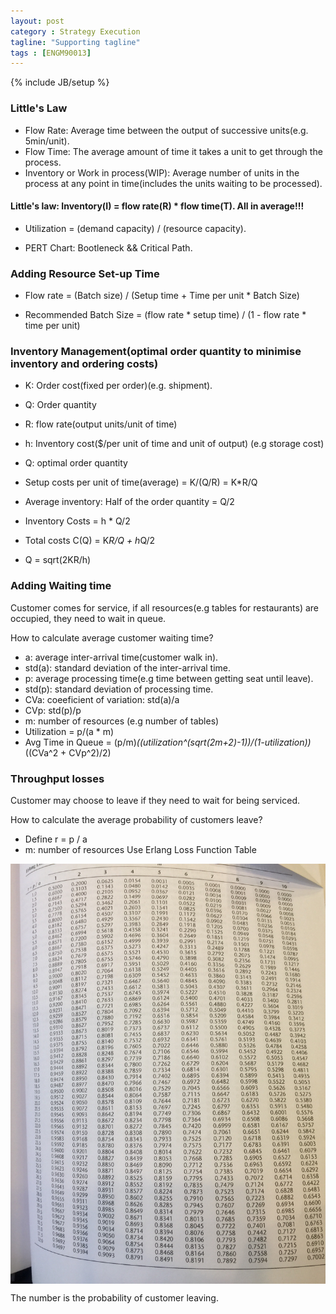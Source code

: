 ```yaml
---
layout: post
category : Strategy Execution
tagline: "Supporting tagline"
tags : [ENGM90013]
---
```

{% include JB/setup %}

### Little's Law

* Flow Rate: Average time between the output of successive units(e.g. 5min/unit).
* Flow Time: The average amount of time it takes a unit to get through the process.
* Inventory or Work in process(WIP): Average number of units in the process at any point in time(includes the units waiting to be processed).

#### Little's law: Inventory(I) = flow rate(R) * flow time(T). All in <strong>average</strong>!!!

* Utilization = (demand capacity) / (resource capacity).

* PERT Chart: Bootleneck && Critical Path.

### Adding Resource Set-up Time

* Flow rate = (Batch size) / (Setup time + Time per unit * Batch Size)

* Recommended Batch Size = (flow rate * setup time) / (1 - flow rate * time per unit)

### Inventory Management(optimal order quantity to minimise inventory and ordering costs)

* K: Order cost(fixed per order)(e.g. shipment).
* Q: Order quantity
* R: flow rate(output units/unit of time)
* h: Inventory cost($/per unit of time and unit of output) (e.g storage cost)
* Q: optimal order quantity

* Setup costs per unit of time(average) = K/(Q/R) = K*R/Q
* Average inventory: Half of the order quantity = Q/2
* Inventory Costs = h * Q/2
* Total costs C(Q) = K*R/Q + h*Q/2
* Q = sqrt(2KR/h)

### Adding Waiting time

Customer comes for service, if all resources(e.g tables for restaurants) are occupied, they need to wait in queue.

How to calculate average customer waiting time?

* a: average inter-arrival time(customer walk in).
* std(a): standard deviation of the inter-arrival time.
* p: average processing time(e.g time between getting seat until leave).
* std(p): standard deviation of processing time.
* CVa: coeeficient of variation: std(a)/a
* CVp: std(p)/p
* m: number of resources (e.g number of tables)
* Utilization = p/(a * m)
* Avg Time in Queue = (p/m)*((utilization^(sqrt(2m+2)-1))/(1-utilization))*((CVa^2 + CVp^2)/2)

### Throughput losses

Customer may choose to leave if they need to wait for being serviced.

How to calculate the average probability of customers leave?

* Define r = p / a
* m: number of resources
Use Erlang Loss Function Table

<img src="/assets/photos/Erlang Table.jpg" alt="Erlang Table" style="width: 630px; margin: 0 auto; display:block;"/>

The number is the probability of customer leaving.





